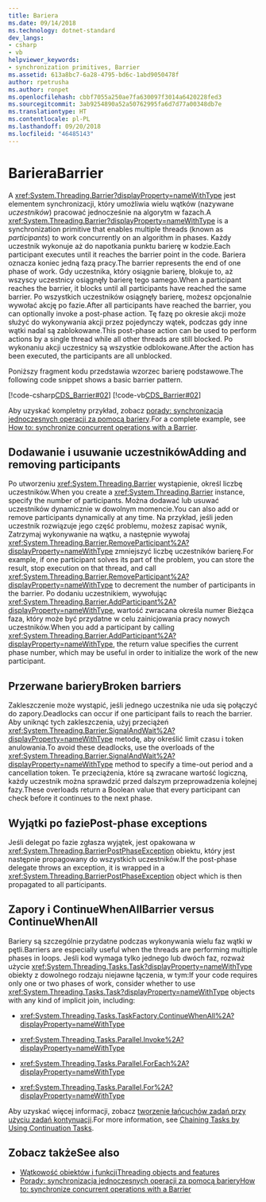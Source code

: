 ```yaml
---
title: Bariera
ms.date: 09/14/2018
ms.technology: dotnet-standard
dev_langs:
- csharp
- vb
helpviewer_keywords:
- synchronization primitives, Barrier
ms.assetid: 613a8bc7-6a28-4795-bd6c-1abd9050478f
author: rpetrusha
ms.author: ronpet
ms.openlocfilehash: cbbf7055a250ae7fa630097f3014a6420228fed3
ms.sourcegitcommit: 3ab9254890a52a50762995fa6d7d77a00348db7e
ms.translationtype: HT
ms.contentlocale: pl-PL
ms.lasthandoff: 09/20/2018
ms.locfileid: "46485143"
---
```

# <a name="barrier"></a><span data-ttu-id="bab5c-102">Bariera</span><span class="sxs-lookup"><span data-stu-id="bab5c-102">Barrier</span></span>

<span data-ttu-id="bab5c-103">A <xref:System.Threading.Barrier?displayProperty=nameWithType> jest elementem synchronizacji, który umożliwia wielu wątków (nazywane *uczestników*) pracować jednocześnie na algorytm w fazach.</span><span class="sxs-lookup"><span data-stu-id="bab5c-103">A <xref:System.Threading.Barrier?displayProperty=nameWithType> is a synchronization primitive that enables multiple threads (known as *participants*) to work concurrently on an algorithm in phases.</span></span> <span data-ttu-id="bab5c-104">Każdy uczestnik wykonuje aż do napotkania punktu barierę w kodzie.</span><span class="sxs-lookup"><span data-stu-id="bab5c-104">Each participant executes until it reaches the barrier point in the code.</span></span> <span data-ttu-id="bab5c-105">Bariera oznacza koniec jedną fazą pracy.</span><span class="sxs-lookup"><span data-stu-id="bab5c-105">The barrier represents the end of one phase of work.</span></span> <span data-ttu-id="bab5c-106">Gdy uczestnika, który osiągnie barierę, blokuje to, aż wszyscy uczestnicy osiągnęły barierę tego samego.</span><span class="sxs-lookup"><span data-stu-id="bab5c-106">When a participant reaches the barrier, it blocks until all participants have reached the same barrier.</span></span> <span data-ttu-id="bab5c-107">Po wszystkich uczestników osiągnęły barierę, możesz opcjonalnie wywołać akcję po fazie.</span><span class="sxs-lookup"><span data-stu-id="bab5c-107">After all participants have reached the barrier, you can optionally invoke a post-phase action.</span></span> <span data-ttu-id="bab5c-108">Tę fazę po okresie akcji może służyć do wykonywania akcji przez pojedynczy wątek, podczas gdy inne wątki nadal są zablokowane.</span><span class="sxs-lookup"><span data-stu-id="bab5c-108">This post-phase action can be used to perform actions by a single thread while all other threads are still blocked.</span></span> <span data-ttu-id="bab5c-109">Po wykonaniu akcji uczestnicy są wszystkie odblokowane.</span><span class="sxs-lookup"><span data-stu-id="bab5c-109">After the action has been executed, the participants are all unblocked.</span></span>  
  
 <span data-ttu-id="bab5c-110">Poniższy fragment kodu przedstawia wzorzec barierę podstawowe.</span><span class="sxs-lookup"><span data-stu-id="bab5c-110">The following code snippet shows a basic barrier pattern.</span></span>  
  
 [!code-csharp[CDS_Barrier#02](../../../samples/snippets/csharp/VS_Snippets_Misc/cds_barrier/cs/barrier.cs#02)]
 [!code-vb[CDS_Barrier#02](../../../samples/snippets/visualbasic/VS_Snippets_Misc/cds_barrier/vb/barrier_vb.vb#02)]  
  
 <span data-ttu-id="bab5c-111">Aby uzyskać kompletny przykład, zobacz [porady: synchronizacja jednoczesnych operacji za pomocą bariery](how-to-synchronize-concurrent-operations-with-a-barrier.md).</span><span class="sxs-lookup"><span data-stu-id="bab5c-111">For a complete example, see [How to: synchronize concurrent operations with a Barrier](how-to-synchronize-concurrent-operations-with-a-barrier.md).</span></span>  
  
## <a name="adding-and-removing-participants"></a><span data-ttu-id="bab5c-112">Dodawanie i usuwanie uczestników</span><span class="sxs-lookup"><span data-stu-id="bab5c-112">Adding and removing participants</span></span>

 <span data-ttu-id="bab5c-113">Po utworzeniu <xref:System.Threading.Barrier> wystąpienie, określ liczbę uczestników.</span><span class="sxs-lookup"><span data-stu-id="bab5c-113">When you create a <xref:System.Threading.Barrier> instance, specify the number of participants.</span></span> <span data-ttu-id="bab5c-114">Można dodawać lub usuwać uczestników dynamicznie w dowolnym momencie.</span><span class="sxs-lookup"><span data-stu-id="bab5c-114">You can also add or remove participants dynamically at any time.</span></span> <span data-ttu-id="bab5c-115">Na przykład, jeśli jeden uczestnik rozwiązuje jego część problemu, możesz zapisać wynik, Zatrzymaj wykonywanie na wątku, a następnie wywołaj <xref:System.Threading.Barrier.RemoveParticipant%2A?displayProperty=nameWithType> zmniejszyć liczbę uczestników barierę.</span><span class="sxs-lookup"><span data-stu-id="bab5c-115">For example, if one participant solves its part of the problem, you can store the result, stop execution on that thread, and call <xref:System.Threading.Barrier.RemoveParticipant%2A?displayProperty=nameWithType> to decrement the number of participants in the barrier.</span></span> <span data-ttu-id="bab5c-116">Po dodaniu uczestnikiem, wywołując <xref:System.Threading.Barrier.AddParticipant%2A?displayProperty=nameWithType>, wartość zwracana określa numer Bieżąca faza, który może być przydatne w celu zainicjowania pracy nowych uczestników.</span><span class="sxs-lookup"><span data-stu-id="bab5c-116">When you add a participant by calling <xref:System.Threading.Barrier.AddParticipant%2A?displayProperty=nameWithType>, the return value specifies the current phase number, which may be useful in order to initialize the work of the new participant.</span></span>  
  
## <a name="broken-barriers"></a><span data-ttu-id="bab5c-117">Przerwane bariery</span><span class="sxs-lookup"><span data-stu-id="bab5c-117">Broken barriers</span></span>

 <span data-ttu-id="bab5c-118">Zakleszczenie może wystąpić, jeśli jednego uczestnika nie uda się połączyć do zapory.</span><span class="sxs-lookup"><span data-stu-id="bab5c-118">Deadlocks can occur if one participant fails to reach the barrier.</span></span> <span data-ttu-id="bab5c-119">Aby uniknąć tych zakleszczenia, użyj przeciążeń <xref:System.Threading.Barrier.SignalAndWait%2A?displayProperty=nameWithType> metodę, aby określić limit czasu i token anulowania.</span><span class="sxs-lookup"><span data-stu-id="bab5c-119">To avoid these deadlocks, use the overloads of the <xref:System.Threading.Barrier.SignalAndWait%2A?displayProperty=nameWithType> method to specify a time-out period and a cancellation token.</span></span> <span data-ttu-id="bab5c-120">Te przeciążenia, które są zwracane wartość logiczną, każdy uczestnik można sprawdzić przed dalszym przeprowadzenia kolejnej fazy.</span><span class="sxs-lookup"><span data-stu-id="bab5c-120">These overloads return a Boolean value that every participant can check before it continues to the next phase.</span></span>  
  
## <a name="post-phase-exceptions"></a><span data-ttu-id="bab5c-121">Wyjątki po fazie</span><span class="sxs-lookup"><span data-stu-id="bab5c-121">Post-phase exceptions</span></span>

 <span data-ttu-id="bab5c-122">Jeśli delegat po fazie zgłasza wyjątek, jest opakowana w <xref:System.Threading.BarrierPostPhaseException> obiektu, który jest następnie propagowany do wszystkich uczestników.</span><span class="sxs-lookup"><span data-stu-id="bab5c-122">If the post-phase delegate throws an exception, it is wrapped in a <xref:System.Threading.BarrierPostPhaseException> object which is then propagated to all participants.</span></span>  
  
## <a name="barrier-versus-continuewhenall"></a><span data-ttu-id="bab5c-123">Zapory i ContinueWhenAll</span><span class="sxs-lookup"><span data-stu-id="bab5c-123">Barrier versus ContinueWhenAll</span></span>

 <span data-ttu-id="bab5c-124">Bariery są szczególnie przydatne podczas wykonywania wielu faz wątki w pętli.</span><span class="sxs-lookup"><span data-stu-id="bab5c-124">Barriers are especially useful when the threads are performing multiple phases in loops.</span></span> <span data-ttu-id="bab5c-125">Jeśli kod wymaga tylko jednego lub dwóch faz, rozważ użycie <xref:System.Threading.Tasks.Task?displayProperty=nameWithType> obiekty z dowolnego rodzaju niejawne łączenia, w tym:</span><span class="sxs-lookup"><span data-stu-id="bab5c-125">If your code requires only one or two phases of work, consider whether to use <xref:System.Threading.Tasks.Task?displayProperty=nameWithType> objects with any kind of implicit join, including:</span></span>  
  
-   <xref:System.Threading.Tasks.TaskFactory.ContinueWhenAll%2A?displayProperty=nameWithType>  
  
-   <xref:System.Threading.Tasks.Parallel.Invoke%2A?displayProperty=nameWithType>  
  
-   <xref:System.Threading.Tasks.Parallel.ForEach%2A?displayProperty=nameWithType>  
  
-   <xref:System.Threading.Tasks.Parallel.For%2A?displayProperty=nameWithType>  
  
 <span data-ttu-id="bab5c-126">Aby uzyskać więcej informacji, zobacz [tworzenie łańcuchów zadań przy użyciu zadań kontynuacji](../parallel-programming/chaining-tasks-by-using-continuation-tasks.md).</span><span class="sxs-lookup"><span data-stu-id="bab5c-126">For more information, see [Chaining Tasks by Using Continuation Tasks](../parallel-programming/chaining-tasks-by-using-continuation-tasks.md).</span></span>  
  
## <a name="see-also"></a><span data-ttu-id="bab5c-127">Zobacz także</span><span class="sxs-lookup"><span data-stu-id="bab5c-127">See also</span></span>

- [<span data-ttu-id="bab5c-128">Wątkowość obiektów i funkcji</span><span class="sxs-lookup"><span data-stu-id="bab5c-128">Threading objects and features</span></span>](threading-objects-and-features.md)  
- [<span data-ttu-id="bab5c-129">Porady: synchronizacja jednoczesnych operacji za pomocą bariery</span><span class="sxs-lookup"><span data-stu-id="bab5c-129">How to: synchronize concurrent operations with a Barrier</span></span>](how-to-synchronize-concurrent-operations-with-a-barrier.md)
